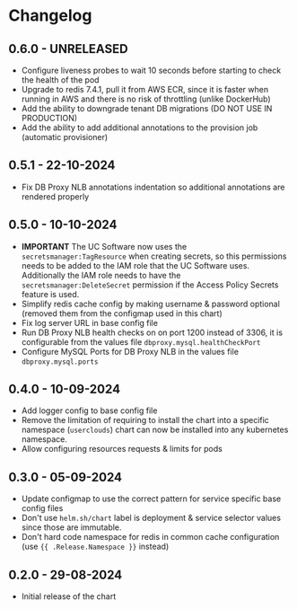 # Changelog

## 0.6.0 - UNRELEASED

- Configure liveness probes to wait 10 seconds before starting to check the health of the pod
- Upgrade to redis 7.4.1, pull it from AWS ECR, since it is faster when running in AWS and there is no risk of throttling (unlike DockerHub)
- Add the ability to downgrade tenant DB migrations (DO NOT USE IN PRODUCTION)
- Add the ability to add additional annotations to the provision job (automatic provisioner)

## 0.5.1 - 22-10-2024

- Fix DB Proxy NLB annotations indentation so additional annotations are rendered properly

## 0.5.0 - 10-10-2024

- **IMPORTANT** The UC Software now uses the `secretsmanager:TagResource` when creating secrets, so this permissions needs to be added to the IAM role that the UC Software uses.
  Additionally the IAM role needs to have the `secretsmanager:DeleteSecret` permission if the Access Policy Secrets feature is used.
- Simplify redis cache config by making username & password optional (removed them from the configmap used in this chart)
- Fix log server URL in base config file
- Run DB Proxy NLB health checks on on port 1200 instead of 3306, it is configurable from the values file `dbproxy.mysql.healthCheckPort`
- Configure MySQL Ports for DB Proxy NLB in the values file `dbproxy.mysql.ports`

## 0.4.0 - 10-09-2024

- Add logger config to base config file
- Remove the limitation of requiring to install the chart into a specific namespace (`userclouds`) chart can now be installed into any kubernetes namespace.
- Allow configuring resources requests & limits for pods

## 0.3.0 - 05-09-2024

- Update configmap to use the correct pattern for service specific base config files
- Don't use `helm.sh/chart` label is deployment & service selector values since those are immutable.
- Don't hard code namespace for redis in common cache configuration (use `{{ .Release.Namespace }}` instead)

## 0.2.0 - 29-08-2024

- Initial release of the chart
